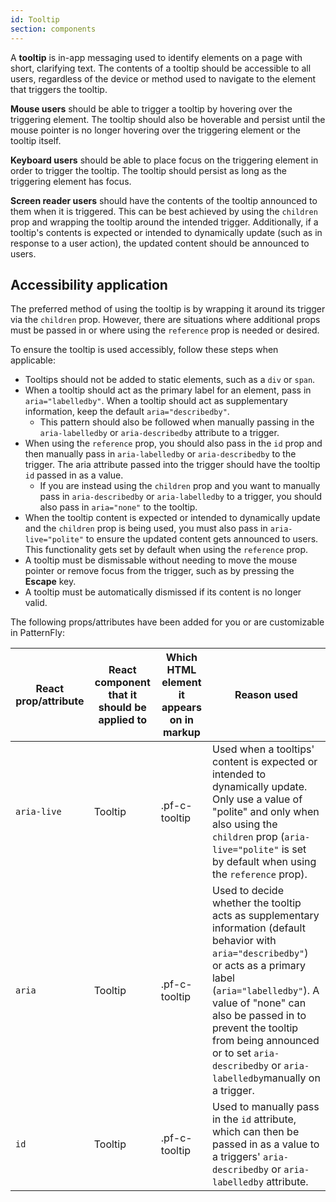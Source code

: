 ```yaml
---
id: Tooltip
section: components
---
```


A **tooltip** is in-app messaging used to identify elements on a page with short, clarifying text. The contents of a tooltip should be accessible to all users, regardless of the device or method used to navigate to the element that triggers the tooltip.

**Mouse users** should be able to trigger a tooltip by hovering over the triggering element. The tooltip should also be hoverable and persist until the mouse pointer is no longer hovering over the triggering element or the tooltip itself.

**Keyboard users** should be able to place focus on the triggering element in order to trigger the tooltip. The tooltip should persist as long as the triggering element has focus.

**Screen reader users** should have the contents of the tooltip announced to them when it is triggered. This can be best achieved by using the `children` prop and wrapping the tooltip around the intended trigger. Additionally, if a tooltip's contents is expected or intended to dynamically update (such as in response to a user action), the updated content should be announced to users.

## Accessibility application

The preferred method of using the tooltip is by wrapping it around its trigger via the `children` prop. However, there are situations where additional props must be passed in or where using the `reference` prop is needed or desired.

To ensure the tooltip is used accessibly, follow these steps when applicable:

- Tooltips should not be added to static elements, such as a `div` or `span`.
- When a tooltip should act as the primary label for an element, pass in `aria="labelledby"`. When a tooltip should act as supplementary information, keep the default `aria="describedby"`.
    - This pattern should also be followed when manually passing in the `aria-labelledby` or `aria-describedby` attribute to a trigger.
- When using the `reference` prop, you should also pass in the `id` prop and then manually pass in `aria-labelledby` or `aria-describedby` to the trigger. The aria attribute passed into the trigger should have the tooltip `id` passed in as a value.
    - If you are instead using the `children` prop and you want to manually pass in `aria-describedby` or `aria-labelledby` to a trigger, you should also pass in `aria="none"` to the tooltip.
- When the tooltip content is expected or intended to dynamically update and the `children` prop is being used, you must also pass in `aria-live="polite"` to ensure the updated content gets announced to users. This functionality gets set by default when using the `reference` prop.
- A tooltip must be dismissable without needing to move the mouse pointer or remove focus from the trigger, such as by pressing the **Escape** key.
- A tooltip must be automatically dismissed if its content is no longer valid.

The following props/attributes have been added for you or are customizable in PatternFly:

| React prop/attribute | React component that it should be applied to | Which HTML element it appears on in markup | Reason used |
| -- | -- | -- | -- |
| `aria-live` | Tooltip | .pf-c-tooltip | Used when a tooltips' content is expected or intended to dynamically update. Only use a value of "polite" and only when also using the `children` prop (`aria-live="polite"` is set by default when using the `reference` prop). |
| `aria` | Tooltip | .pf-c-tooltip | Used to decide whether the tooltip acts as supplementary information (default behavior with `aria="describedby"`) or acts as a primary label (`aria="labelledby"`). A value of "none" can also be passed in to prevent the tooltip from being announced or to set `aria-describedby` or `aria-labelledby`manually on a trigger. |
| `id` | Tooltip | .pf-c-tooltip | Used to manually pass in the `id` attribute, which can then be passed in as a value to a triggers' `aria-describedby` or `aria-labelledby` attribute. |